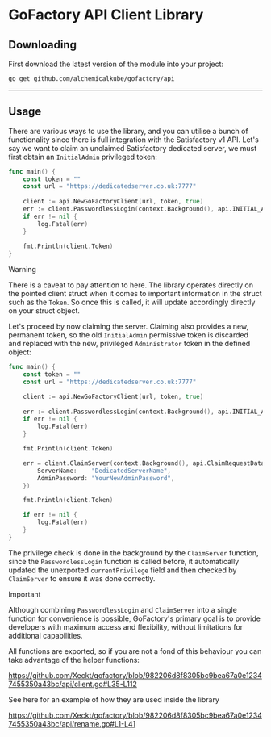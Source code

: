 # GoFactory API Client Library

## Downloading

First download the latest version of the module into your project:
```bash
go get github.com/alchemicalkube/gofactory/api
```
---

## Usage

There are various ways to use the library, and you can utilise a bunch of functionality since there is full integration
with the Satisfactory v1 API. Let's say we want to claim an unclaimed Satisfactory dedicated server, we must first
obtain an `InitialAdmin` privileged token:

```go
func main() {
    const token = ""
    const url = "https://dedicatedserver.co.uk:7777"
	
    client := api.NewGoFactoryClient(url, token, true)
    err := client.PasswordlessLogin(context.Background(), api.INITIAL_ADMIN_PRIVILEGE)
    if err != nil {
        log.Fatal(err)
    }
	
    fmt.Println(client.Token)
}
```
> [!WARNING]
> There is a caveat to pay attention to here. The library operates directly on the pointed client struct when it comes to important
information in the struct such as the `Token`. So once this is called, it will update accordingly directly on your struct
object.

Let's proceed by now claiming the server. Claiming also provides a new, permanent token, so the old `InitialAdmin` permissive
token is discarded and replaced with the new, privileged `Administrator` token in the defined object:

```go
func main() {
    const token = ""
    const url = "https://dedicatedserver.co.uk:7777"

    client := api.NewGoFactoryClient(url, token, true)
	
    err := client.PasswordlessLogin(context.Background(), api.INITIAL_ADMIN_PRIVILEGE)
    if err != nil {
        log.Fatal(err)
    }

    fmt.Println(client.Token)

    err = client.ClaimServer(context.Background(), api.ClaimRequestData{
        ServerName:    "DedicatedServerName",
        AdminPassword: "YourNewAdminPassword",
    })

    fmt.Println(client.Token)

    if err != nil {
        log.Fatal(err)
    }
}
```

The privilege check is done in the background by the `ClaimServer` function, since the `PasswordlessLogin` function is called
before, it automatically updated the unexported `currentPrivilege` field and then checked by `ClaimServer` to ensure it was
done correctly.

> [!IMPORTANT]
> Although combining `PasswordlessLogin` and `ClaimServer` into a single function for convenience is possible,
GoFactory's primary goal is to provide developers with maximum access and flexibility, without limitations for
additional capabilities.


All functions are exported, so if you are not a fond of this behaviour you can take advantage of the helper functions:

https://github.com/Xeckt/gofactory/blob/982206d8f8305bc9bea67a0e12347455350a43bc/api/client.go#L35-L112


See here for an example of how they are used inside the library

https://github.com/Xeckt/gofactory/blob/982206d8f8305bc9bea67a0e12347455350a43bc/api/rename.go#L1-L41

